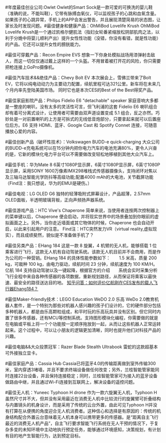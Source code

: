 #年度最佳创业公司:Owlet
Owlet的Smart Sock是一款可爱的可换洗的婴儿鞋（准确的说，不能叫鞋），它带有脉搏血氧仪，可以监视孩子的心跳和血氧含量。如果孩子的心跳异常，手机上的APP会发出警告，并且展现清楚简易的状态图，让家长及时发现问题。
​
#最佳健身和健康产品：OhMiBod Lovelife Krush
OhMiBod Lovelife Krush是一个通过凯格尔健肌法（指妇女轮番紧缩放松阴部肌肉之法，以利于分娩中将婴儿顺利产出）提升女性性功能（没错，你没有看错，就是性功能）的产品。它还可以提升女性的膀胱能力。

#最佳可穿戴产品：Recon Empire EVS
想象一下你身处模拟战场用漆弹射击敌人，而这一切仅仅通过戴上这样的一个头盔。不用冒着被打开花的风险，你只需要把枪连接上GoPro摄像机。

#最佳汽车技术&&绝佳产品：Chevy Bolt EV
本次展会上，雪佛兰带来了Bolt EV，它将以纯电动动力为主要动力配置，续航里程可达321公里。新车将在未来几个月内率先登陆美国市场。
同时它也是本次CES的Best of the Best得奖产品。

#最佳家庭影院产品：Philips Fidelio E6 "detachable" speaker
家庭音响大多都是一整座的喇叭，没有太多的灵活性可言，但​飞利浦的这套 Fidelio E6 喇叭组合却有着可分离式设计，让使用者可需要由双声道设置变成 5.1 组合，反之亦然。巧妙处是一对前置喇叭的上方是可拆式的无线低音炮部分，只要拿起来就可以后置座位后方。E6 支持 HDMI、蓝牙、Google Cast 和 Spotify Connet 连接，可随意播放心爱的内容。

#最佳创新产品（破坏性技术）：Volkswagen BUDD-e quick-charging
大众公司的BUDD-e充电系统可以在15分钟内把你电力汽车的电池充满80%，更令人兴奋的是，它新的模块化电力平台可以不需要做改变轻松地移植到其他大众汽车上。

#最佳手机：华为Mate 8
6英寸1080P显示屏，6英寸1080P显示屏，6英寸1080P显示屏，采用SONY 1600万像素IMX298堆栈式传感器摄像头，支持闭环对焦以及三轴马达智能光学防抖等高级功能;配置4000 mAh的大电池，关节截屏功能（Find注：我只想说，华为的EMUI是硬伤。）

#最佳电视：LG OLED G6
独特的轻薄吸附式屏幕设计，产品超薄，2.57mm OLED面板，半透明玻璃背板，正向声频扬声器系统。

#最佳游戏产品：HTC Vive's Chaperone
简单来说，当使用者连按两次控制器上的菜单键以后，Chaperone 便会启动，并将现实世界中的场景叠加到你眼前的虚拟画面之上。另外，当你走近墙面或其它物体的时候，Chaperone 也会自动开启，以此来引起用户的注意。
Find注：HTC突然发力VR（virtual reality,虚拟现实），而且成绩斐然，貌似是不准备做手机了？

#最佳另类产品：EHang 184
这是一款 8 旋翼，4 机臂的无人机，能够搭载 1 位乘客进行飞行，这款无人机有自动驾驶系统。该款无人机目前并不会商用，而是作为公司的一种营销。EHang 184 的具体性能参数如下：　　1.5 米高，质量 200 kg，可栽种 100 kg，由电力驱动，续航时间 23 分钟，续航速度为 100 KM/H。　　亿航 184 支持自动驾驶以及一键起降，根据官方的介绍　　系统会实时采集分析飞行全程中来自各种传感器的各项数据，重新规划路径，从而保证将乘客以最快速、最安全的路径送达目的地。
[知乎问答：如何评价亿航刚在CES发布的载人飞行器Ehang184？][0]

#最佳Maker-friendly技术：LEGO Education WeDO 2.0
乐高 WeDo 2.0教育机器人套件，是一个特别为那些对机器人感兴趣的孩子们设计的，它的硬件部分包括多种机器人，都是由乐高颗粒组成，和平时玩的乐高玩具并没有区别。但它同时内置了很多传感器，还有MCU等控制系统。支持图形模块化编程，你需要做的就是在电脑或平板上将一个个功能按一定顺序拖放到一起，从而让这些机器人正常运转起来。这个过程中，可以让小朋友的逻辑更加清晰，同时也提升他们对科技产品的兴趣。

#最佳电脑&&大众投票冠军：Razer Blade Stealth Ultrabook
雷蛇的这款超基本可外接独立显卡。

#最佳家庭产品：Cassia Hub
Cassia已将蓝牙4.0的传输距离做到室外传输300米，室内穿透3堵墙，并且不要求终端设备做任何改变；另外，兰桂智能管家能同时连接22台设备，并且保持连接稳定；同时，兰桂智能管家可为接入的蓝牙设备做路由中继，并且通过Wi-Fi连接到互联网上，解决设备的遥控问题。

#最佳无人机：Yuneec Typhoon H drone
作为一款六旋翼无人机，Typhoon H虽然尺寸并不大，但并没有采用最近在消费无人机中比较流行的旋翼臂可折叠结构与内置镜头的机身设计，而是采用了传统的云台外置，由此可见Typhoon H并没有打算在从便携的角度迎合无人机消费者。这种信心和选择是有原因的：传统的机身结构配合外置云台意味着无人机本身可以携带更多的传感器。是“距离自主飞行最近的消费无人机产品”，自主飞行要求智能飞行系统在无人干预的情况下，于复杂多变的未知环境中主动地执行预定任务，能够通过环境感知，决策规划，有计划有目的地产生智能行为，达到预定目标。


[0]:https://www.zhihu.com/question/39239434
